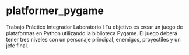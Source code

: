 # platformer_pygame
Trabajo Práctico Integrador Laboratorio I   Tu objetivo es crear un juego de plataformas en Python utilizando la biblioteca Pygame. El juego deberá tener tres niveles con un personaje principal, enemigos, proyectiles y un jefe final.
